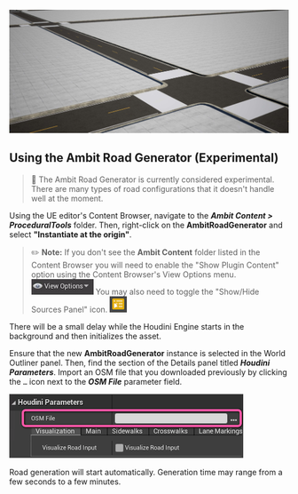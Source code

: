 ![Ambit Road Generator output](./images/city-generation/RoadGeneratorOutput.jpg)

## Using the Ambit Road Generator (Experimental)

> 🧪 The Ambit Road Generator is currently considered experimental. There are many types of road configurations that it doesn't handle well at the moment.

Using the UE editor's Content Browser, navigate to the _**Ambit Content > ProceduralTools**_ folder. Then, right-click on the **AmbitRoadGenerator** and select **"Instantiate at the origin"**.

> ✏️ **Note:** If you don't see the **Ambit Content** folder listed in the Content Browser you will need to enable the "Show Plugin Content" option using the Content Browser's View Options menu. ![View Options menu](images/city-generation/ViewOptionsMenu.png) You may also need to toggle the "Show/Hide Sources Panel" icon. ![Show Sources icon](images/city-generation/ShowSourcesIcon.png)

There will be a small delay while the Houdini Engine starts in the background and then initializes the asset.

Ensure that the new **AmbitRoadGenerator** instance is selected in the World Outliner panel. Then, find the section of the Details panel titled _**Houdini Parameters**_. Import an OSM file that you downloaded previously by clicking the `…` icon next to the _**OSM File**_ parameter field.

![OSM File parameter](images/city-generation/RoadGen_OSMParam.png)

Road generation will start automatically. Generation time may range from a few seconds to a few minutes.